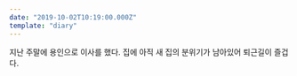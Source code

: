 ```yaml
---
date: "2019-10-02T10:19:00.000Z"
template: "diary"
---
```


지난 주말에 용인으로 이사를 했다. 집에 아직 새 집의 분위기가 남아있어 퇴근길이 즐겁다.
